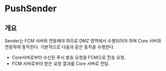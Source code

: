 # PushSender

## 개요

Sender는 FCM 서버와 연동해야 하므로 DMZ 영역에서 수행되어야 하며 Core 서버와 연동하여 동작한다. 기본적으로 다음과 같은 동작을 수행한다.

- Core서버로부터 수신된 푸시 발송 요청을 FCM으로 전송 요청.
- FCM 서버로부터 받은 요청 결과를 Core 서버로 전달.
